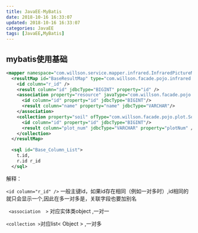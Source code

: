```yaml
---
title: JavaEE-MyBatis
date: 2018-10-16 16:33:07
updated: 2018-10-16 16:33:07
categories: JavaEE
tags: [JavaEE,MyBatis]
---
```


## mybatis使用基础

```xml
<mapper namespace="com.willson.service.mapper.infrared.InfraredPictureMapper">
  <resultMap id="BaseResultMap" type="com.willson.facade.pojo.infrared.InfraredPicture">
    <id column="r_id" />
    <result column="id" jdbcType="BIGINT" property="id" />
    <association property="resource" javaType="com.willson.facade.pojo.sys.Resource" columnPrefix="r_" >
      <id column="id" property="id" jdbcType="BIGINT"/>
      <result column="name" property="name" jdbcType="VARCHAR"/>
    </association>
    <collection property="soil" ofType="com.willson.facade.pojo.plot.Soil" columnPrefix="s_">
      <id column="id" property="id" jdbcType="BIGINT"/>
      <result column="plot_num" jdbcType="VARCHAR" property="plotNum" />
    </collection>
  </resultMap>
    
  <sql id="Base_Column_List">
    t.id,
    r.id r_id
  </sql>    
```

解释：

`<id column="r_id" />` 一般主键id，如果id存在相同（例如一对多时）,id相同的就只会显示一个,因此在多一对多是，关联字段也要加别名

` <association  >` 对应实体类object ,一对一

`<collection >`对应list< Object > ,一对多